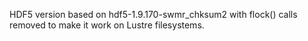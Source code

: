 HDF5 version based on hdf5-1.9.170-swmr_chksum2 with flock() calls removed to make it work on Lustre filesystems.
